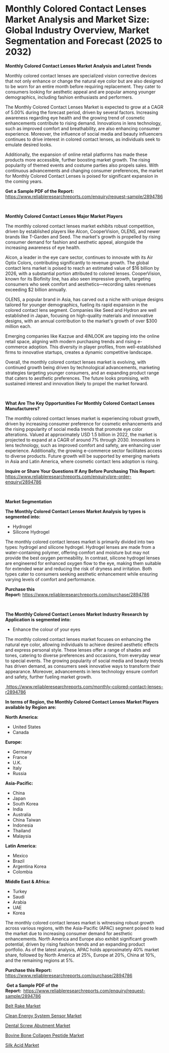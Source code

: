 <p><h1>Monthly Colored Contact Lenses Market Analysis and Market Size: Global Industry Overview, Market Segmentation and Forecast (2025 to 2032)</h1></p><p><strong>Monthly Colored Contact Lenses Market Analysis and Latest Trends</strong></p>
<p><p>Monthly colored contact lenses are specialized vision corrective devices that not only enhance or change the natural eye color but are also designed to be worn for an entire month before requiring replacement. They cater to consumers looking for aesthetic appeal and are popular among younger demographics, including fashion enthusiasts and performers.</p><p>The Monthly Colored Contact Lenses Market is expected to grow at a CAGR of 5.00% during the forecast period, driven by several factors. Increasing awareness regarding eye health and the growing trend of cosmetic enhancements contribute to rising demand. Innovations in lens technology, such as improved comfort and breathability, are also enhancing consumer experience. Moreover, the influence of social media and beauty influencers continues to drive interest in colored contact lenses, as individuals seek to emulate desired looks.</p><p>Additionally, the expansion of online retail platforms has made these products more accessible, further boosting market growth. The rising popularity of themed events and costume parties also propels sales. With continuous advancements and changing consumer preferences, the market for Monthly Colored Contact Lenses is poised for significant expansion in the coming years.</p></p>
<p><strong>Get a Sample PDF of the Report:&nbsp;</strong> <a href="https://www.reliableresearchreports.com/enquiry/request-sample/2894786?utm_campaign=10&utm_medium=2&utm_source=Github&utm_content=ia&utm_term=15032025&utm_id=monthly-colored-contact-lenses">https://www.reliableresearchreports.com/enquiry/request-sample/2894786</a></p>
<p>&nbsp;</p>
<p><strong>Monthly Colored Contact Lenses Major Market Players</strong></p>
<p><p>The monthly colored contact lenses market exhibits robust competition, driven by established players like Alcon, CooperVision, OLENS, and newer brands like T-Garden and Seed. The market's growth is propelled by rising consumer demand for fashion and aesthetic appeal, alongside the increasing awareness of eye health.</p><p>Alcon, a leader in the eye care sector, continues to innovate with its Air Optix Colors, contributing significantly to revenue growth. The global contact lens market is poised to reach an estimated value of $16 billion by 2026, with a substantial portion attributed to colored lenses. CooperVision, known for its Biofinity line, has also seen impressive growth, targeting consumers who seek comfort and aesthetics—recording sales revenues exceeding $2 billion annually.</p><p>OLENS, a popular brand in Asia, has carved out a niche with unique designs tailored for younger demographics, fueling its rapid expansion in the colored contact lens segment. Companies like Seed and Hydron are well established in Japan, focusing on high-quality materials and innovative designs, with an annual contribution to the market's growth of over $300 million each.</p><p>Emerging companies like Kazzue and 4INLOOK are tapping into the online retail space, aligning with modern purchasing trends and rising e-commerce adoption. This diversity in player profiles, from well-established firms to innovative startups, creates a dynamic competitive landscape.</p><p>Overall, the monthly colored contact lenses market is evolving, with continued growth being driven by technological advancements, marketing strategies targeting younger consumers, and an expanding product range that caters to aesthetic preferences. The future looks promising, with sustained interest and innovation likely to propel the market forward.</p></p>
<p>&nbsp;</p>
<p><strong>What Are The Key Opportunities For Monthly Colored Contact Lenses Manufacturers?</strong></p>
<p><p>The monthly colored contact lenses market is experiencing robust growth, driven by increasing consumer preference for cosmetic enhancements and the rising popularity of social media trends that promote eye color alterations. Valued at approximately USD 1.5 billion in 2022, the market is projected to expand at a CAGR of around 7% through 2030. Innovations in lens technology, such as improved comfort and safety, are enhancing user experience. Additionally, the growing e-commerce sector facilitates access to diverse products. Future growth will be supported by emerging markets in Asia and Latin America, where cosmetic contact lens adoption is rising.</p></p>
<p><strong>Inquire or Share Your Questions If Any Before Purchasing This Report:</strong> <a href="https://www.reliableresearchreports.com/enquiry/pre-order-enquiry/2894786?utm_campaign=10&utm_medium=2&utm_source=Github&utm_content=ia&utm_term=15032025&utm_id=monthly-colored-contact-lenses">https://www.reliableresearchreports.com/enquiry/pre-order-enquiry/2894786</a></p>
<p>&nbsp;</p>
<p><strong>Market Segmentation</strong></p>
<p><strong>The Monthly Colored Contact Lenses Market Analysis by types is segmented into:</strong></p>
<p><ul><li>Hydrogel</li><li>Silicone Hydrogel</li></ul></p>
<p><p>The monthly colored contact lenses market is primarily divided into two types: hydrogel and silicone hydrogel. Hydrogel lenses are made from a water-containing polymer, offering comfort and moisture but may not provide the best oxygen permeability. In contrast, silicone hydrogel lenses are engineered for enhanced oxygen flow to the eye, making them suitable for extended wear and reducing the risk of dryness and irritation. Both types cater to consumers seeking aesthetic enhancement while ensuring varying levels of comfort and performance.</p></p>
<p><strong>Purchase this Report:&nbsp;</strong><a href="https://www.reliableresearchreports.com/purchase/2894786?utm_campaign=10&utm_medium=2&utm_source=Github&utm_content=ia&utm_term=15032025&utm_id=monthly-colored-contact-lenses">https://www.reliableresearchreports.com/purchase/2894786</a></p>
<p>&nbsp;</p>
<p><strong>The Monthly Colored Contact Lenses Market Industry Research by Application is segmented into:</strong></p>
<p><ul><li>Enhance the colour of your eyes</li></ul></p>
<p><p>The monthly colored contact lenses market focuses on enhancing the natural eye color, allowing individuals to achieve desired aesthetic effects and express personal style. These lenses offer a range of shades and tones, catering to diverse preferences and occasions, from everyday wear to special events. The growing popularity of social media and beauty trends has driven demand, as consumers seek innovative ways to transform their appearance. Moreover, advancements in lens technology ensure comfort and safety, further fueling market growth.</p></p>
<p><a href="https://www.reliableresearchreports.com/monthly-colored-contact-lenses-r2894786?utm_campaign=10&utm_medium=2&utm_source=Github&utm_content=ia&utm_term=15032025&utm_id=monthly-colored-contact-lenses">&nbsp;https://www.reliableresearchreports.com/monthly-colored-contact-lenses-r2894786</a></p>
<p><strong>In terms of Region, the Monthly Colored Contact Lenses Market Players available by Region are:</strong></p>
<p>
    <p> <strong> North America: </strong>
        <ul>
            <li>United States</li>
            <li>Canada</li>
        </ul>
        </p> 
    <p> <strong> Europe: </strong>
        <ul>
            <li>Germany</li>
            <li>France</li>
            <li>U.K.</li>
            <li>Italy</li>
            <li>Russia</li>
        </ul>
        </p> 
    <p> <strong> Asia-Pacific: </strong>
        <ul>
            <li>China</li>
            <li>Japan</li>
            <li>South Korea</li>
            <li>India</li>
            <li>Australia</li>
            <li>China Taiwan</li>
            <li>Indonesia</li>
            <li>Thailand</li>
            <li>Malaysia</li>
        </ul>
        </p> 
    <p> <strong> Latin America: </strong>
        <ul>
            <li>Mexico</li>
            <li>Brazil</li>
            <li>Argentina Korea</li>
            <li>Colombia</li>
        </ul>
        </p> 
    <p> <strong> Middle East & Africa: </strong>
        <ul>
            <li>Turkey</li>
            <li>Saudi</li>
            <li>Arabia</li>
            <li>UAE</li>
            <li>Korea</li>
        </ul>
    </p>
    </p>
<p><p>The monthly colored contact lenses market is witnessing robust growth across various regions, with the Asia-Pacific (APAC) segment poised to lead the market due to increasing consumer demand for aesthetic enhancements. North America and Europe also exhibit significant growth potential, driven by rising fashion trends and an expanding product portfolio. As of the latest analysis, APAC holds approximately 40% market share, followed by North America at 25%, Europe at 20%, China at 10%, and the remaining regions at 5%.</p></p>
<p><strong>Purchase this Report: </strong><a href="https://www.reliableresearchreports.com/purchase/2894786?utm_campaign=10&utm_medium=2&utm_source=Github&utm_content=ia&utm_term=15032025&utm_id=monthly-colored-contact-lenses">https://www.reliableresearchreports.com/purchase/2894786</a></p>
<p>&nbsp;<strong>Get a Sample PDF of the Report:&nbsp;&nbsp;</strong><a href="https://www.reliableresearchreports.com/enquiry/request-sample/2894786?utm_campaign=10&utm_medium=2&utm_source=Github&utm_content=ia&utm_term=15032025&utm_id=monthly-colored-contact-lenses">https://www.reliableresearchreports.com/enquiry/request-sample/2894786</a></p>
<p><strong></strong></p>
<p><p><a href="https://github.com/guzasbahsas/Market-Research-Report-List-1/blob/main/belt-rake-market.md?utm_campaign=10&utm_medium=2&utm_source=Github&utm_content=ia&utm_term=15032025&utm_id=monthly-colored-contact-lenses">Belt Rake Market</a></p><p><a href="https://github.com/nagateyisu29/Market-Research-Report-List-1/blob/main/clean-energy-system-sensor-market.md?utm_campaign=10&utm_medium=2&utm_source=Github&utm_content=ia&utm_term=15032025&utm_id=monthly-colored-contact-lenses">Clean Energy System Sensor Market</a></p><p><a href="https://github.com/rokiahgrendy/Market-Research-Report-List-1/blob/main/dental-screw-abutment-market.md?utm_campaign=10&utm_medium=2&utm_source=Github&utm_content=ia&utm_term=15032025&utm_id=monthly-colored-contact-lenses">Dental Screw Abutment Market</a></p><p><a href="https://github.com/weisonmanych/Market-Research-Report-List-1/blob/main/bovine-bone-collagen-peptide-market.md?utm_campaign=10&utm_medium=2&utm_source=Github&utm_content=ia&utm_term=15032025&utm_id=monthly-colored-contact-lenses">Bovine Bone Collagen Peptide Market</a></p><p><a href="https://github.com/eymermanda0p/Market-Research-Report-List-1/blob/main/silk-acid-market.md?utm_campaign=10&utm_medium=2&utm_source=Github&utm_content=ia&utm_term=15032025&utm_id=monthly-colored-contact-lenses">Silk Acid Market</a></p></p>